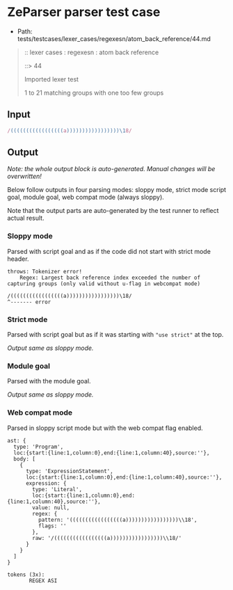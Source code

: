 # ZeParser parser test case

- Path: tests/testcases/lexer_cases/regexesn/atom_back_reference/44.md

> :: lexer cases : regexesn : atom back reference
>
> ::> 44
>
> Imported lexer test
>
> 1 to 21 matching groups with one too few groups

## Input

`````js
/(((((((((((((((((a)))))))))))))))))\18/
`````

## Output

_Note: the whole output block is auto-generated. Manual changes will be overwritten!_

Below follow outputs in four parsing modes: sloppy mode, strict mode script goal, module goal, web compat mode (always sloppy).

Note that the output parts are auto-generated by the test runner to reflect actual result.

### Sloppy mode

Parsed with script goal and as if the code did not start with strict mode header.

`````
throws: Tokenizer error!
    Regex: Largest back reference index exceeded the number of capturing groups (only valid without u-flag in webcompat mode)

/(((((((((((((((((a)))))))))))))))))\18/
^------- error
`````

### Strict mode

Parsed with script goal but as if it was starting with `"use strict"` at the top.

_Output same as sloppy mode._

### Module goal

Parsed with the module goal.

_Output same as sloppy mode._

### Web compat mode

Parsed in sloppy script mode but with the web compat flag enabled.

`````
ast: {
  type: 'Program',
  loc:{start:{line:1,column:0},end:{line:1,column:40},source:''},
  body: [
    {
      type: 'ExpressionStatement',
      loc:{start:{line:1,column:0},end:{line:1,column:40},source:''},
      expression: {
        type: 'Literal',
        loc:{start:{line:1,column:0},end:{line:1,column:40},source:''},
        value: null,
        regex: {
          pattern: '(((((((((((((((((a)))))))))))))))))\\18',
          flags: ''
        },
        raw: '/(((((((((((((((((a)))))))))))))))))\\18/'
      }
    }
  ]
}

tokens (3x):
       REGEX ASI
`````

